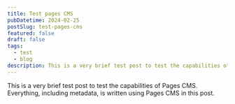 ```yaml
---
title: Test pages CMS
pubDatetime: 2024-02-25
postSlug: test-pages-cms
featured: false
draft: false
tags:
  - test
  - blog
description: This is a very brief test post to test the capabilities of Pages CMS.
---
```

This is a very brief test post to test the capabilities of Pages CMS. Everything, including metadata, is written using Pages CMS in this post.